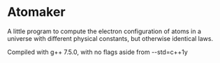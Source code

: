 # Atomaker
A little program to compute the electron configuration of atoms in a universe with different physical constants, but otherwise identical laws.

Compiled with g++ 7.5.0, with no flags aside from --std=c++1y